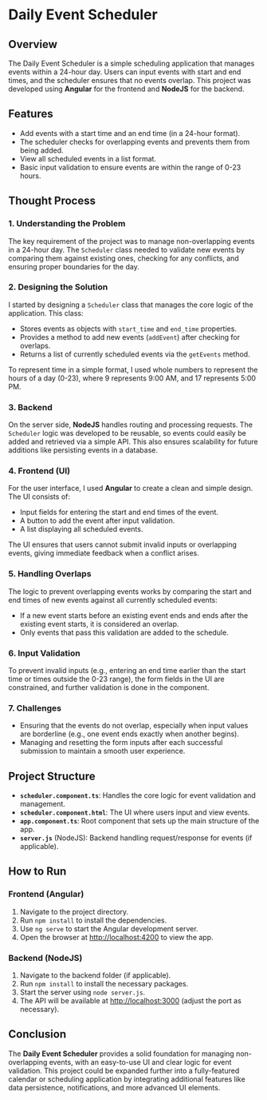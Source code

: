 # Daily Event Scheduler

## Overview
The Daily Event Scheduler is a simple scheduling application that manages events within a 24-hour day. Users can input events with start and end times, and the scheduler ensures that no events overlap. This project was developed using **Angular** for the frontend and **NodeJS** for the backend.

## Features
- Add events with a start time and an end time (in a 24-hour format).
- The scheduler checks for overlapping events and prevents them from being added.
- View all scheduled events in a list format.
- Basic input validation to ensure events are within the range of 0-23 hours.

## Thought Process

### 1. Understanding the Problem
The key requirement of the project was to manage non-overlapping events in a 24-hour day. The `Scheduler` class needed to validate new events by comparing them against existing ones, checking for any conflicts, and ensuring proper boundaries for the day.

### 2. Designing the Solution
I started by designing a `Scheduler` class that manages the core logic of the application. This class:
- Stores events as objects with `start_time` and `end_time` properties.
- Provides a method to add new events (`addEvent`) after checking for overlaps.
- Returns a list of currently scheduled events via the `getEvents` method.

To represent time in a simple format, I used whole numbers to represent the hours of a day (0-23), where 9 represents 9:00 AM, and 17 represents 5:00 PM.

### 3. Backend
On the server side, **NodeJS** handles routing and processing requests. The `Scheduler` logic was developed to be reusable, so events could easily be added and retrieved via a simple API. This also ensures scalability for future additions like persisting events in a database.

### 4. Frontend (UI)
For the user interface, I used **Angular** to create a clean and simple design. The UI consists of:
- Input fields for entering the start and end times of the event.
- A button to add the event after input validation.
- A list displaying all scheduled events.

The UI ensures that users cannot submit invalid inputs or overlapping events, giving immediate feedback when a conflict arises.

### 5. Handling Overlaps
The logic to prevent overlapping events works by comparing the start and end times of new events against all currently scheduled events:
- If a new event starts before an existing event ends and ends after the existing event starts, it is considered an overlap.
- Only events that pass this validation are added to the schedule.

### 6. Input Validation
To prevent invalid inputs (e.g., entering an end time earlier than the start time or times outside the 0-23 range), the form fields in the UI are constrained, and further validation is done in the component.

### 7. Challenges
- Ensuring that the events do not overlap, especially when input values are borderline (e.g., one event ends exactly when another begins).
- Managing and resetting the form inputs after each successful submission to maintain a smooth user experience.



## Project Structure
- **`scheduler.component.ts`**: Handles the core logic for event validation and management.
- **`scheduler.component.html`**: The UI where users input and view events.
- **`app.component.ts`**: Root component that sets up the main structure of the app.
- **`server.js`** (NodeJS): Backend handling request/response for events (if applicable).

## How to Run

### Frontend (Angular)
1. Navigate to the project directory.
2. Run `npm install` to install the dependencies.
3. Use `ng serve` to start the Angular development server.
4. Open the browser at [http://localhost:4200](http://localhost:4200) to view the app.

### Backend (NodeJS)
1. Navigate to the backend folder (if applicable).
2. Run `npm install` to install the necessary packages.
3. Start the server using `node server.js`.
4. The API will be available at [http://localhost:3000](http://localhost:3000) (adjust the port as necessary).

## Conclusion
The **Daily Event Scheduler** provides a solid foundation for managing non-overlapping events, with an easy-to-use UI and clear logic for event validation. This project could be expanded further into a fully-featured calendar or scheduling application by integrating additional features like data persistence, notifications, and more advanced UI elements.
